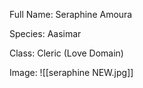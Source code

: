 Full Name: Seraphine Amoura

Species: Aasimar

Class: Cleric (Love Domain)

Image: 
![[seraphine NEW.jpg]]